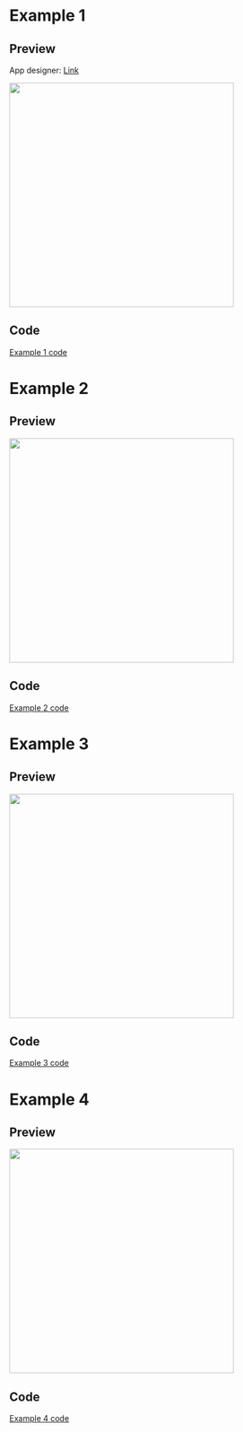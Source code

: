 # Example 1

## Preview
App designer: [Link](https://dribbble.com/shots/6459693-Creative-layout-design)

<img src="https://raw.githubusercontent.com/ReinBentdal/division/master/example/assets/demo_app.gif" width="400">

## Code

[Example 1 code](https://github.com/ReinBentdal/division/blob/master/example/example/example_1.dart)

# Example 2

## Preview

<img src="https://raw.githubusercontent.com/ReinBentdal/division/master/example/assets/frosted_glass_demo.gif" width="400">

## Code

[Example 2 code](https://github.com/ReinBentdal/division/blob/master/example/example/example_2.dart)

# Example 3

## Preview

<img src="https://raw.githubusercontent.com/ReinBentdal/division/master/example/assets/demo_app_2.png" width="400">

## Code

[Example 3 code](https://github.com/ReinBentdal/division/blob/master/example/example/example_3.dart)

# Example 4

## Preview

<img src="https://raw.githubusercontent.com/ReinBentdal/division/master/example/assets/elevation_demo.png" width="400">

## Code

[Example 4 code](https://github.com/ReinBentdal/division/blob/master/example/example/example_4.dart)